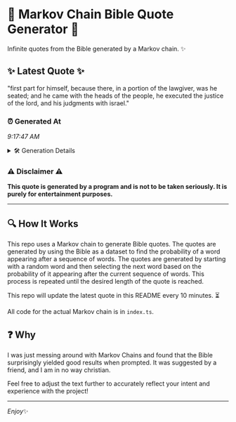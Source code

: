 # 📖 Markov Chain Bible Quote Generator 📖

Infinite quotes from the Bible generated by a Markov chain. ✨

## ✨ Latest Quote ✨
"first part for himself, because there, in a portion of the lawgiver, was he seated; and he came with the heads of the people, he executed the justice of the lord, and his judgments with israel."

### ⏰ Generated At
*9:17:47 AM*

<details>
    <summary>🛠️ Generation Details</summary>
    <p>
        <strong>🌱 Seed:</strong> first<br>
        <strong>🔄 Iterations:</strong> 35<br>
        <strong>📜 Context History:</strong><br>[ first ]: part<br>[ first, part ]: for<br>[ first, part, for ]: himself,<br>[ first, part, for, himself, ]: because<br>[ first, part, for, himself,, because ]: there,<br>[ first, part, for, himself,, because, there, ]: in<br>[ part, for, himself,, because, there,, in ]: a<br>[ for, himself,, because, there,, in, a ]: portion<br>[ himself,, because, there,, in, a, portion ]: of<br>[ because, there,, in, a, portion, of ]: the<br>[ there,, in, a, portion, of, the ]: lawgiver,<br>[ in, a, portion, of, the, lawgiver, ]: was<br>[ a, portion, of, the, lawgiver,, was ]: he<br>[ portion, of, the, lawgiver,, was, he ]: seated;<br>[ of, the, lawgiver,, was, he, seated; ]: and<br>[ the, lawgiver,, was, he, seated;, and ]: he<br>[ lawgiver,, was, he, seated;, and, he ]: came<br>[ was, he, seated;, and, he, came ]: with<br>[ he, seated;, and, he, came, with ]: the<br>[ seated;, and, he, came, with, the ]: heads<br>[ and, he, came, with, the, heads ]: of<br>[ he, came, with, the, heads, of ]: the<br>[ came, with, the, heads, of, the ]: people,<br>[ with, the, heads, of, the, people, ]: he<br>[ the, heads, of, the, people,, he ]: executed<br>[ heads, of, the, people,, he, executed ]: the<br>[ of, the, people,, he, executed, the ]: justice<br>[ the, people,, he, executed, the, justice ]: of<br>[ people,, he, executed, the, justice, of ]: the<br>[ he, executed, the, justice, of, the ]: lord,<br>[ executed, the, justice, of, the, lord, ]: and<br>[ the, justice, of, the, lord,, and ]: his<br>[ justice, of, the, lord,, and, his ]: judgments<br>[ of, the, lord,, and, his, judgments ]: with<br>[ the, lord,, and, his, judgments, with ]: israel.<br>
    </p>
</details>

### ⚠️ Disclaimer ⚠️
**This quote is generated by a program and is not to be taken seriously. It is purely for entertainment purposes.**

---

## 🔍 How It Works

This repo uses a Markov chain to generate Bible quotes. The quotes are generated by using the Bible as a dataset to find the probability of a word appearing after a sequence of words. The quotes are generated by starting with a random word and then selecting the next word based on the probability of it appearing after the current sequence of words. This process is repeated until the desired length of the quote is reached.

This repo will update the latest quote in this README every 10 minutes. ⏳

All code for the actual Markov chain is in `index.ts`.

## ❓ Why

I was just messing around with Markov Chains and found that the Bible surprisingly yielded good results when prompted. 
It was suggested by a friend, and I am in no way christian.

Feel free to adjust the text further to accurately reflect your intent and experience with the project!

---

*Enjoy*✨
